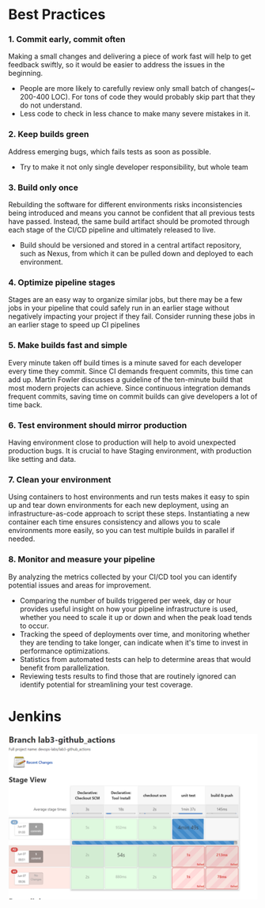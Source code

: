 # Best Practices 

### 1. Commit early, commit often
Making a small changes and delivering a piece of work fast will help to get feedback swiftly, so it would be easier to address the issues in the beginning.
* People are more likely to carefully review only small batch of changes(~ 200-400 LOC). For tons of code they would probably skip part that they do not understand. 
* Less code to check in less chance to make many severe mistakes in it. 
### 2. Keep builds green 
Address emerging bugs, which fails tests as soon as possible. 
* Try to make it not only single developer responsibility, but whole team

### 3. Build only once
Rebuilding the software for different environments risks inconsistencies being introduced and means you cannot be confident that all previous tests have passed.
Instead, the same build artifact should be promoted through each stage of the CI/CD pipeline and ultimately released to live.
* Build should be versioned and stored in a central artifact repository, such as Nexus, from which it can be pulled down and deployed to each environment.
### 4. Optimize pipeline stages
Stages are an easy way to organize similar jobs, but there may be a few jobs in your pipeline that could safely run in an earlier stage 
without negatively impacting your project if they fail. Consider running these jobs in an earlier stage to speed up CI pipelines

### 5. Make builds fast and simple
Every minute taken off build times is a minute saved for each developer every time they commit. Since CI demands frequent commits, this time can add up.
Martin Fowler discusses a guideline of the ten-minute build that most modern projects can achieve. Since continuous integration demands frequent commits, saving time on commit builds can give developers a lot of time back.

### 6. Test environment should mirror production
Having environment close to production will help to avoid unexpected production bugs. It is crucial to have Staging environment, with production like setting and data.  

### 7. Clean your environment 
Using containers to host environments and run tests makes it easy to spin up and tear down environments for each new deployment,
using an infrastructure-as-code approach to script these steps. Instantiating a new container each time ensures consistency and allows you to scale environments more easily, so you can test multiple builds in parallel if needed.

### 8. Monitor and measure your pipeline 
By analyzing the metrics collected by your CI/CD tool you can identify potential issues and areas for improvement.

* Comparing the number of builds triggered per week, day or hour provides useful insight on how your pipeline infrastructure is used, whether you need to scale it up or down and when the peak load tends to occur.
* Tracking the speed of deployments over time, and monitoring whether they are tending to take longer, can indicate when it's time to invest in performance optimizations.
* Statistics from automated tests can help to determine areas that would benefit from parallelization.
* Reviewing tests results to find those that are routinely ignored can identify potential for streamlining your test coverage.

# Jenkins

![img.png](jenkins.png)